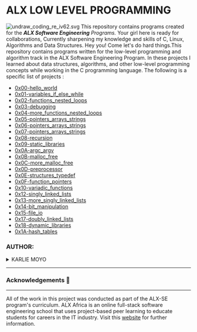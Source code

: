 
# ALX LOW LEVEL PROGRAMMING

![undraw_coding_re_iv62.svg](https://user-images.githubusercontent.com/110098940/219949766-01d150a7-a2cf-454d-958a-d61fe3ee7110.png)
This repository contains programs created for the _**ALX Software Engineering** Programs._ Your girl here is ready for collaborations, Currently sharpening my knowledge and skills of C, Linux, Algorithms and Data Structures. Hey you! Come let's do hard things.This repository contains programs written for the low-level programming and algorithm track in the ALX Software Engineering Program. In these projects I learned about data structures, algorithms, and other low-level programming concepts while working in the C programming language. The following is a specific list of projects :

- [0x00-hello_world](https://github.com/Karlie-crypto/alx-low_level_programming/tree/main/0x00-hello_world)
- [0x01-variables_if_else_while](https://github.com/Karlie-crypto/alx-low_level_programming/tree/main/0x01-variables_if_else_while)
- [0x02-functions_nested_loops](https://github.com/Karlie-crypto/alx-low_level_programming/tree/main/0x02-functions_nested_loops)
- [0x03-debugging](https://github.com/Karlie-crypto/alx-low_level_programming/tree/main/0x03-debugging)
- [0x04-more_functions_nested_loops](https://github.com/Karlie-crypto/alx-low_level_programming/tree/main/0x04-more_functions_nested_loops)
- [0x05-pointers_arrays_strings](https://github.com/Karlie-crypto/alx-low_level_programming/tree/main/0x05-pointers_arrays_strings)
- [0x06-pointers_arrays_strings](https://github.com/Karlie-crypto/alx-low_level_programming/tree/main/0x06-pointers_arrays_strings)
- [0x07-pointers_arrays_strings](https://github.com/Karlie-crypto/alx-low_level_programming/tree/main/0x07-pointers_arrays_strings)
- [0x08-recursion](https://github.com/Karlie-crypto/alx-low_level_programming/tree/main/0x08-recursion)
- [0x09-static_libraries](https://github.com/Karlie-crypto/alx-low_level_programming/tree/main/0x09-static_libraries)
- [0x0A-argc_argv](https://github.com/Karlie-crypto/alx-low_level_programming/tree/main/0x0A-argc_argv)
- [0x0B-malloc_free](https://github.com/Karlie-crypto/alx-low_level_programming/tree/main/0x0B-malloc_free)
- [0x0C-more_malloc_free](https://github.com/Karlie-crypto/alx-low_level_programming/tree/main/0x0C-more_malloc_free)
- [0x0D-preprocessor](https://github.com/Karlie-crypto/alx-low_level_programming/tree/main/0x0D-preprocessor)
- [0x0E-structures_typedef](https://github.com/Karlie-crypto/alx-low_level_programming/tree/main/0x0E-structures_typedef)
- [0x0F-function_pointers](https://github.com/Karlie-crypto/alx-low_level_programming/tree/main/0x0F-function_pointers)
- [0x10-variadic_functions](https://github.com/Karlie-crypto/alx-low_level_programming/tree/main/0x10-variadic_functions)
- [0x12-singly_linked_lists](https://github.com/Karlie-crypto/alx-low_level_programming/tree/main/0x12-singly_linked_lists)
- [0x13-more_singly_linked_lists](https://github.com/Karlie-crypto/alx-low_level_programming/tree/main/0x13-more_singly_linked_lists)
- [0x14-bit_manipulation](https://github.com/Karlie-crypto/alx-low_level_programming/tree/main/0x14-bit_manipulation)
- [0x15-file_io](https://github.com/Karlie-crypto/alx-low_level_programming/tree/main/0x15-file_io)
- [0x17-doubly_linked_lists](https://github.com/Karlie-crypto/alx-low_level_programming/tree/main/0x17-doubly_linked_lists)
- [0x18-dynamic_libraries](https://github.com/Karlie-crypto/alx-low_level_programming/tree/main/0x18-dynamic_libraries)
- [0x1A-hash_tables](https://github.com/Karlie-crypto/alx-low_level_programming/tree/main/0x1A-hash_tables)

### AUTHOR:
<details>
    <summary>KARLIE MOYO</summary>
    <ul>
        <li>
            <a href="https://github.com/Karlie-crypto">Github</a>
        </li>
        <li>
            <a href="https://twitter.com/karlieemoyo">Twitter</a>
        </li>
        <li>
            <a href="https://karlieemoyo@gmail.com">e-mail</a>
        </li>
    </ul>
</details>

---

### Acknowledgements  :pray:
___
All of the work in this project was conducted as part of the ALX-SE program's curriculum. ALX Africa is an online full-stack software engineering school that uses project-based peer learning to educate students for careers in the IT industry. Visit this <a href="https://www.alxafrica.com/software-engineering-2022">website</a> for further information.
